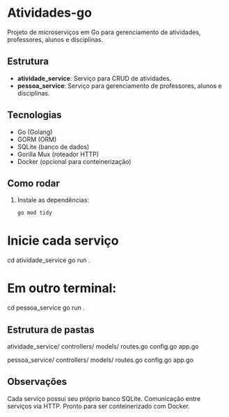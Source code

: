 # Atividades-go

Projeto de microserviços em Go para gerenciamento de atividades, professores, alunos e disciplinas.

## Estrutura

- **atividade_service**: Serviço para CRUD de atividades.
- **pessoa_service**: Serviço para gerenciamento de professores, alunos e disciplinas.

## Tecnologias

- Go (Golang)
- GORM (ORM)
- SQLite (banco de dados)
- Gorilla Mux (roteador HTTP)
- Docker (opcional para conteinerização)

## Como rodar

1. Instale as dependências:
   ```sh
   go mod tidy
# Inicie cada serviço
   cd atividade_service
go run .
# Em outro terminal:
cd pessoa_service
go run .




## Estrutura de pastas
atividade_service/
  controllers/
  models/
  routes.go
  config.go
  app.go

pessoa_service/
  controllers/
  models/
  routes.go
  config.go
  app.go

  ## Observações 

Cada serviço possui seu próprio banco SQLite.
Comunicação entre serviços via HTTP.
Pronto para ser conteinerizado com Docker.